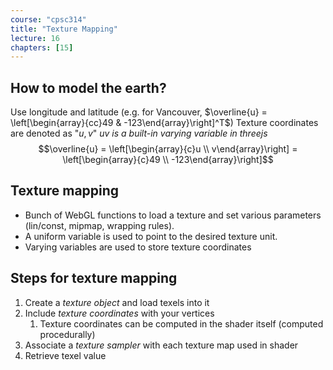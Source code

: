 ```yaml
---
course: "cpsc314"
title: "Texture Mapping"
lecture: 16
chapters: [15]
---
```


## How to model the earth?
Use longitude and latitude (e.g. for Vancouver, $\overline{u} = \left[\begin{array}{cc}49 & -123\end{array}\right]^T$)
Texture coordinates are denoted as "$u, v$"
*uv is a built-in varying variable in threejs*
$$\overline{u}
= \left[\begin{array}{c}u \\ v\end{array}\right]
= \left[\begin{array}{c}49 \\ -123\end{array}\right]$$

## Texture mapping
- Bunch of WebGL functions to load a texture and set various parameters (lin/const, mipmap, wrapping rules).
- A uniform variable is used to point to the desired texture unit.
- Varying variables are used to store texture coordinates


## Steps for texture mapping
1. Create a *texture object* and load texels into it
2. Include *texture coordinates*  with your vertices
    1. Texture coordinates can be computed in the shader itself (computed procedurally)
3. Associate a *texture sampler*  with each texture map used in shader
4. Retrieve texel value
